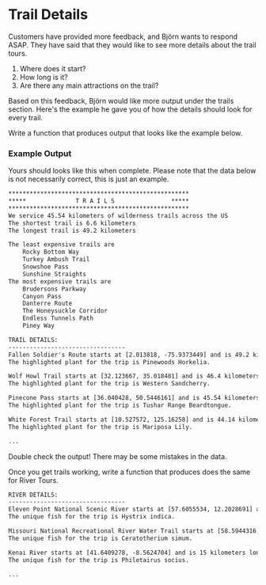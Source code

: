 # Trail Details

Customers have provided more feedback, and Björn wants to respond ASAP. They have said that they would like to see more details about the trail tours.

1. Where does it start?
2. How long is it?
3. Are there any main attractions on the trail?

Based on this feedback, Björn would like more output under the trails section. Here's the example he gave you of how the details should look for every trail.

Write a function that produces output that looks like the example below.

### Example Output

Yours should looks like this when complete. Please note that the data below is not necessarily correct, this is just an example.


```txt
***************************************************
*****              T R A I L S                *****
***************************************************
We service 45.54 kilometers of wilderness trails across the US
The shortest trail is 6.6 kilometers
The longest trail is 49.2 kilometers

The least expensive trails are
	Rocky Bottom Way
	Turkey Ambush Trail
	Snowshoe Pass
	Sunshine Straights
The most expensive trails are
	Brudersons Parkway
	Canyon Pass
	Danterre Route
	The Honeysuckle Corridor
	Endless Tunnels Path
	Piney Way

TRAIL DETAILS:
---------------------------------
Fallen Soldier's Route starts at [2.013818, -75.9373449] and is 49.2 kilometers long.
The highlighted plant for the trip is Pinewoods Horkelia.

Wolf Howl Trail starts at [32.123667, 35.018481] and is 46.4 kilometers long.
The highlighted plant for the trip is Western Sandcherry.

Pinecone Pass starts at [36.040428, 50.5446161] and is 45.54 kilometers long.
The highlighted plant for the trip is Tushar Range Beardtongue.

White Forest Trail starts at [10.527572, 125.16258] and is 44.14 kilometers long.
The highlighted plant for the trip is Mariposa Lily.

...
```

Double check the output! There may be some mistakes in the data.

Once you get trails working, write a function that produces does the same for River Tours.

```txt
RIVER DETAILS:
---------------------------------
Eleven Point National Scenic River starts at [57.6055534, 12.2028691] and is 22 kilometers long.
The unique fish for the trip is Hystrix indica.

Missouri National Recreational River Water Trail starts at [58.5944316, 49.6634858] and is 19 kilometers long.
The unique fish for the trip is Ceratotherium simum.

Kenai River starts at [41.6409278, -8.5624704] and is 15 kilometers long.
The unique fish for the trip is Philetairus socius.

...
```